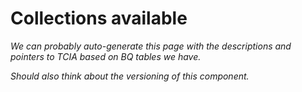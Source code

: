 # Collections available

_We can probably auto-generate this page with the descriptions and pointers to TCIA based on BQ tables we have._

_Should also think about the versioning of this component._

